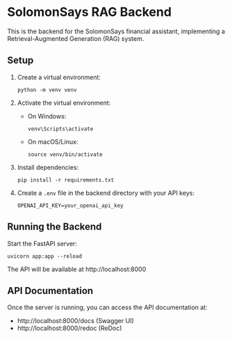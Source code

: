 # SolomonSays RAG Backend

This is the backend for the SolomonSays financial assistant, implementing a Retrieval-Augmented Generation (RAG) system.

## Setup

1. Create a virtual environment:
   ```
   python -m venv venv
   ```

2. Activate the virtual environment:
   - On Windows:
     ```
     venv\Scripts\activate
     ```
   - On macOS/Linux:
     ```
     source venv/bin/activate
     ```

3. Install dependencies:
   ```
   pip install -r requirements.txt
   ```

4. Create a `.env` file in the backend directory with your API keys:
   ```
   OPENAI_API_KEY=your_openai_api_key
   ```

## Running the Backend

Start the FastAPI server:
```
uvicorn app:app --reload
```

The API will be available at http://localhost:8000

## API Documentation

Once the server is running, you can access the API documentation at:
- http://localhost:8000/docs (Swagger UI)
- http://localhost:8000/redoc (ReDoc)
